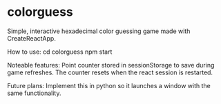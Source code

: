 # colorguess
Simple, interactive hexadecimal color guessing game made with CreateReactApp.

How to use:
  cd colorguess
  npm start

Noteable features:
  Point counter stored in sessionStorage to save during game refreshes. The counter resets when the react session is restarted.
  
Future plans:
  Implement this in python so it launches a window with the same functionality.
